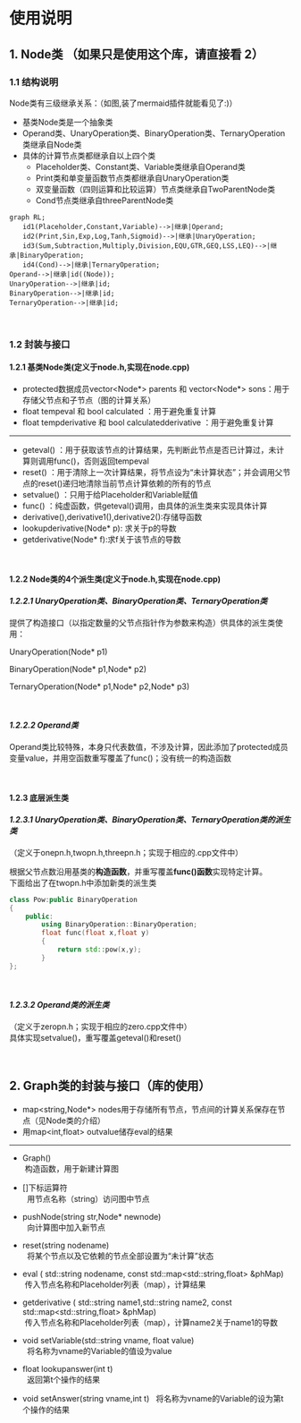 # 使用说明

## 1. Node类 （如果只是使用这个库，请直接看 2）

### 1.1 结构说明
Node类有三级继承关系：（如图,装了mermaid插件就能看见了:)）
+ 基类Node类是一个抽象类
+ Operand类、UnaryOperation类、BinaryOperation类、TernaryOperation类继承自Node类
+ 具体的计算节点类都继承自以上四个类
  + Placeholder类、Constant类、Variable类继承自Operand类
  + Print类和单变量函数节点类都继承自UnaryOperation类
  + 双变量函数（四则运算和比较运算）节点类继承自TwoParentNode类
  + Cond节点类继承自threeParentNode类



```mermaid
graph RL;  
　　id1(Placeholder,Constant,Variable)-->|继承|Operand;    
　　id2(Print,Sin,Exp,Log,Tanh,Sigmoid)-->|继承|UnaryOperation;  
　　id3(Sum,Subtraction,Multiply,Division,EQU,GTR,GEQ,LSS,LEQ)-->|继承|BinaryOperation;  
　　id4(Cond)-->|继承|TernaryOperation;  
Operand-->|继承|id((Node));
UnaryOperation-->|继承|id;
BinaryOperation-->|继承|id;
TernaryOperation-->|继承|id;
```
<br/>

### 1.2 封装与接口
#### 1.2.1 基类Node类(定义于node.h,实现在node.cpp)
   + protected数据成员vector<Node*> parents 和 vector<Node*> sons：用于存储父节点和子节点（图的计算关系）
   + float tempeval 和 bool calculated ：用于避免重复计算 
   + float tempderivative 和 bool calculatedderivative ：用于避免重复计算 

  ***

   + geteval() ：用于获取该节点的计算结果，先判断此节点是否已计算过，未计算则调用func()，否则返回tempeval
   + reset() ：用于清除上一次计算结果，将节点设为“未计算状态”；并会调用父节点的reset()递归地清除当前节点计算依赖的所有的节点
   + setvalue() ：只用于给Placeholder和Variable赋值
   + func() ：纯虚函数，供geteval()调用，由具体的派生类来实现具体计算
   + derivative(),derivative1(),derivative2():存储导函数
   + lookupderivative(Node* p): 求关于p的导数
   + getderivative(Node* f):求f关于该节点的导数
 

<br/>
   

#### 1.2.2 Node类的4个派生类(定义于node.h,实现在node.cpp)
#### *1.2.2.1 UnaryOperation类、BinaryOperation类、TernaryOperation类*
  提供了构造接口（以指定数量的父节点指针作为参数来构造）供具体的派生类使用： 

  UnaryOperation(Node* p1)   

  BinaryOperation(Node* p1,Node* p2) 

  TernaryOperation(Node* p1,Node* p2,Node* p3)
  
<br/>

#### *1.2.2.2 Operand类*
Operand类比较特殊，本身只代表数值，不涉及计算，因此添加了protected成员变量value，并用空函数重写覆盖了func()；没有统一的构造函数

<br/>

#### 1.2.3 底层派生类
#### *1.2.3.1 UnaryOperation类、BinaryOperation类、TernaryOperation类的派生类*  
（定义于onepn.h,twopn.h,threepn.h；实现于相应的.cpp文件中）  

根据父节点数沿用基类的**构造函数**，并重写覆盖**func()函数**实现特定计算。  
下面给出了在twopn.h中添加新类的派生类  

```C++
class Pow:public BinaryOperation
{  
	public:
		using BinaryOperation::BinaryOperation;
		float func(float x,float y)
		{
			return std::pow(x,y);
		}
};
```  
<br/>

#### *1.2.3.2 Operand类的派生类*    
（定义于zeropn.h；实现于相应的zero.cpp文件中）  
具体实现setvalue()，重写覆盖geteval()和reset()

  
  <br/>

  ## 2. Graph类的封装与接口（库的使用）
  + map\<string,Node*> nodes用于存储所有节点，节点间的计算关系保存在节点（见Node类的介绍）
  + 用map\<int,float> outvalue储存eval的结果
  ---
  + Graph()  
&nbsp;构造函数，用于新建计算图  


  + []下标运算符  
  &nbsp; 用节点名称（string）访问图中节点

  + pushNode(string str,Node* newnode)  
  &nbsp; 向计算图中加入新节点  

  + reset(string nodename)  
  &nbsp; 将某个节点以及它依赖的节点全部设置为“未计算”状态  
  + eval ( std::string nodename, const std::map\<std::string,float> &phMap)   
  &nbsp;传入节点名称和Placeholder列表（map），计算结果
  + getderivative ( std::string name1,std::string name2, const std::map\<std::string,float> &phMap)   
  &nbsp;传入节点名称和Placeholder列表（map），计算name2关于name1的导数
  + void setVariable(std::string vname, float value)  
  &nbsp; 将名称为vname的Variable的值设为value
  + float lookupanswer(int t)  
  &nbsp; 返回第t个操作的结果
  + void setAnswer(string vname,int t)
  &nbsp; 将名称为vname的Variable的设为第t个操作的结果